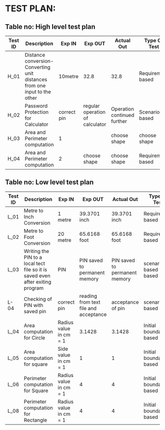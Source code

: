 # TEST PLAN:

## Table no: High level test plan

| **Test ID** | **Description**                                              | **Exp IN** | **Exp OUT** | **Actual Out** |**Type Of Test**  |    
|-------------|--------------------------------------------------------------|------------|-------------|----------------|------------------|
|  H_01       |Distance conversion- Converting unit distances from one input to the other|  10metre | 32.8 | 32.8 |Requirement based |
|  H_02       |Password Protection for Calculator| correct pin|regular operation of calculator|Operation continued further|Scenario based    |
|  H_03       |Area and Perimeter computation | 1 | |choose shape| choose shape |Requirement based   |
|  H_04       |Area and Perimeter computation | 2 | choose shape|choose shape|Requirement based  |


## Table no: Low level test plan

| **Test ID** | **Description**                                              | **Exp IN** | **Exp OUT** | **Actual Out** |**Type Of Test**  |    
|-------------|--------------------------------------------------------------|------------|-------------|----------------|------------------|
|  L_01       |Metre to Inch Conversion | 1 metre | 39.3701 inch | 39.3701 inch | Requirement based |
|  L_02       |Metre to Foot Conversion | 20 metre | 65.6168 foot | 65.6168 foot |Requirement based |
|  L_03       |Writing the PIN to a local tect file so it is saved even after exiting program|  PIN|PIN saved to permanent memory|PIN saved to permanent memory|scenario based based    |
|  L-04       |Checking of PIN with saved pin | correct pin | reading from text file and acceptance | acceptance of pin|scenario based |
|  L_04       |Area computation for Circle|Radius value in cm = 1|3.1428|3.1428|Initial boundary based|
|  L_05       |Area computation for square|Side value in cm = 1|1|1|Initial boundary based    |
|  L_06       |Perimeter computation for Square|Radius value in cm = 1|4|4|Initial boundary based    |
|  L_08       |Perimeter computation for Rectangle|Radius value in cm = 1|4|4|Initial boundary based    |
